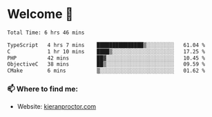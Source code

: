 # Welcome 🦘

<!--START_SECTION:waka-->

```txt
Total Time: 6 hrs 46 mins

TypeScript   4 hrs 7 mins    ███████████████▒░░░░░░░░░   61.04 %
C            1 hr 10 mins    ████▒░░░░░░░░░░░░░░░░░░░░   17.25 %
PHP          42 mins         ██▓░░░░░░░░░░░░░░░░░░░░░░   10.45 %
ObjectiveC   38 mins         ██▒░░░░░░░░░░░░░░░░░░░░░░   09.59 %
CMake        6 mins          ▒░░░░░░░░░░░░░░░░░░░░░░░░   01.62 %
```

<!--END_SECTION:waka-->

### 📫 Where to find me:

-   Website: [kieranproctor.com](https://kieranproctor.com/)
